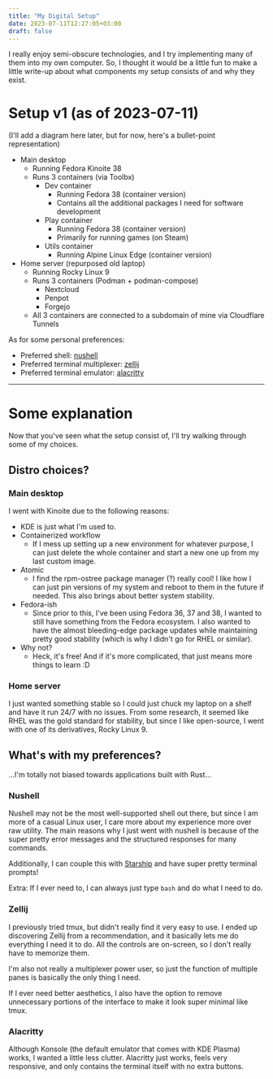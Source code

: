 ```yaml
---
title: "My Digital Setup"
date: 2023-07-11T12:27:05+03:00
draft: false
---
```


I really enjoy semi-obscure technologies, and I try implementing many of them into my own computer. So, I thought it would be a little fun to make a little write-up about what components my setup consists of and why they exist.

# Setup v1 (as of 2023-07-11)

(I'll add a diagram here later, but for now, here's a bullet-point representation)

- Main desktop
	- Running Fedora Kinoite 38
	- Runs 3 containers (via Toolbx)
		- Dev container
			- Running Fedora 38 (container version)
			- Contains all the additional packages I need for software development
		- Play container
			- Running Fedora 38 (container version)
			- Primarily for running games (on Steam)
		- Utils container
			- Running Alpine Linux Edge (container version)
- Home server (repurposed old laptop)
	- Running Rocky Linux 9
	- Runs 3 containers (Podman + podman-compose)
		- Nextcloud
		- Penpot
		- Forgejo
	- All 3 containers are connected to a subdomain of mine via Cloudflare Tunnels

As for some personal preferences:
- Preferred shell: [nushell](https://nushell.sh)
- Preferred terminal multiplexer: [zellij](https://zellij.dev)
- Preferred terminal emulator: [alacritty](https://alacritty.org)

---

# Some explanation

Now that you've seen what the setup consist of, I'll try walking through some of my choices.

## Distro choices?

### Main desktop

I went with Kinoite due to the following reasons:
- KDE is just what I'm used to.
- Containerized workflow
	- If I mess up setting up a new environment for whatever purpose, I can just delete the whole container and start a new one up from my last custom image.
- Atomic
	- I find the rpm-ostree package manager (?) really cool! I like how I can just pin versions of my system and reboot to them in the future if needed. This also brings about better system stability.
- Fedora-ish
	- Since prior to this, I've been using Fedora 36, 37 and 38, I wanted to still have something from the Fedora ecosystem. I also wanted to have the almost bleeding-edge package updates while maintaining pretty good stability (which is why I didn't go for RHEL or similar).
- Why not?
	- Heck, it's free! And if it's more complicated, that just means more things to learn :D

### Home server

I just wanted something stable so I could just chuck my laptop on a shelf and have it run 24/7 with no issues. From some research, it seemed like RHEL was the gold standard for stability, but since I like open-source, I went with one of its derivatives, Rocky Linux 9.

## What's with my preferences?

...I'm totally not biased towards applications built with Rust...

### Nushell

Nushell may not be the most well-supported shell out there, but since I am more of a casual Linux user, I care more about my experience more over raw utility. The main reasons why I just went with nushell is because of the super pretty error messages and the structured responses for many commands.

Additionally, I can couple this with [Starship](https://starship.rs) and have super pretty terminal prompts!

Extra: If I ever need to, I can always just type `bash` and do what I need to do.

### Zellij

I previously tried tmux, but didn't really find it very easy to use. I ended up discovering Zellij from a recommendation, and it basically lets me do everything I need it to do. All the controls are on-screen, so I don't really have to memorize them.

I'm also not really a multiplexer power user, so just the function of multiple panes is basically the only thing I need.

If I ever need better aesthetics, I also have the option to remove unnecessary portions of the interface to make it look super minimal like tmux.

### Alacritty

Although Konsole (the default emulator that comes with KDE Plasma) works, I wanted a little less clutter. Alacritty just works, feels very responsive, and only contains the terminal itself with no extra buttons.

